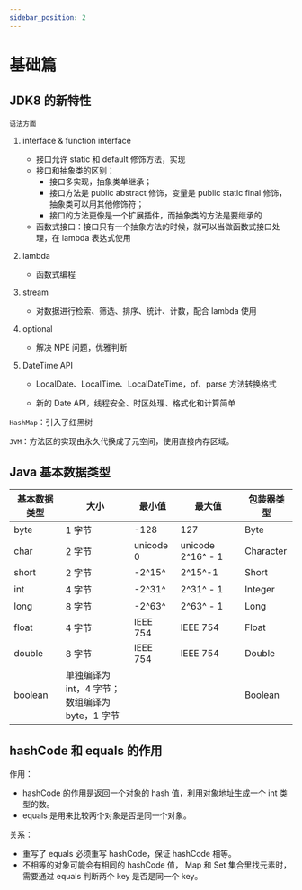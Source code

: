 ```yaml
---
sidebar_position: 2
---
```


# 基础篇

## JDK8 的新特性

`语法方面`

1. interface & function interface
   - 接口允许 static 和 default 修饰方法，实现
   - 接口和抽象类的区别：
     - 接口多实现，抽象类单继承；
     - 接口方法是 public abstract 修饰，变量是 public static final 修饰，抽象类可以用其他修饰符；
     - 接口的方法更像是一个扩展插件，而抽象类的方法是要继承的
   - 函数式接口：接口只有一个抽象方法的时候，就可以当做函数式接口处理，在 lambda 表达式使用
2. lambda

   - 函数式编程

3. stream

   - 对数据进行检索、筛选、排序、统计、计数，配合 lambda 使用

4. optional

   - 解决 NPE 问题，优雅判断

5. DateTime API

   - LocalDate、LocalTime、LocalDateTime，of、parse 方法转换格式

   - 新的 Date API，线程安全、时区处理、格式化和计算简单

`HashMap`：引入了红黑树

`JVM`：方法区的实现由永久代换成了元空间，使用直接内存区域。

## Java 基本数据类型

| 基本数据类型 | 大小                                                  | 最小值    | 最大值            | 包装器类型 |
| ------------ | ----------------------------------------------------- | --------- | ----------------- | ---------- |
| byte         | 1 字节                                                | -128      | 127               | Byte       |
| char         | 2 字节                                                | unicode 0 | unicode 2^16^ - 1 | Character  |
| short        | 2 字节                                                | -2^15^    | 2^15^-1           | Short      |
| int          | 4 字节                                                | -2^31^    | 2^31^ - 1         | Integer    |
| long         | 8 字节                                                | -2^63^    | 2^63^ - 1         | Long       |
| float        | 4 字节                                                | IEEE 754  | IEEE 754          | Float      |
| double       | 8 字节                                                | IEEE 754  | IEEE 754          | Double     |
| boolean      | 单独编译为 int，4 字节；<br />数组编译为 byte，1 字节 |           |                   | Boolean    |

## hashCode 和 equals 的作用

作用：

- hashCode 的作用是返回一个对象的 hash 值，利用对象地址生成一个 int 类型的数。
- equals 是用来比较两个对象是否是同一个对象。

关系：

- 重写了 equals 必须重写 hashCode，保证 hashCode 相等。
- 不相等的对象可能会有相同的 hashCode 值， Map 和 Set 集合里找元素时，需要通过 equals 判断两个 key 是否是同一个 key。
